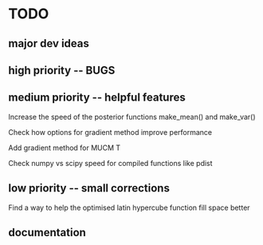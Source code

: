 # TODO

## major dev ideas

## high priority -- BUGS

## medium priority -- helpful features
Increase the speed of the posterior functions make\_mean() and make\_var()

Check how options for gradient method improve performance

Add gradient method for MUCM T

Check numpy vs scipy speed for compiled functions like pdist

## low priority -- small corrections
Find a way to help the optimised latin hypercube function fill space better

## documentation

